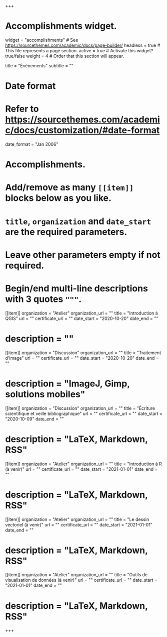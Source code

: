 +++
# Accomplishments widget.
widget = "accomplishments"  # See https://sourcethemes.com/academic/docs/page-builder/
headless = true  # This file represents a page section.
active = true  # Activate this widget? true/false
weight = 4  # Order that this section will appear.

title = "Événements"
subtitle = ""

# Date format
#   Refer to https://sourcethemes.com/academic/docs/customization/#date-format
date_format = "Jan 2006"

# Accomplishments.
#   Add/remove as many `[[item]]` blocks below as you like.
#   `title`, `organization` and `date_start` are the required parameters.
#   Leave other parameters empty if not required.
#   Begin/end multi-line descriptions with 3 quotes `"""`.

[[item]]
  organization = "Atelier"
  organization_url = ""
  title = "Introduction à QGIS"
  url = ""
  certificate_url = ""
  date_start = "2020-10-20"
  date_end = ""
#  description = ""

[[item]]
  organization = "Discussion"
  organization_url = ""
  title = "Traitement d'image"
  url = ""
  certificate_url = ""
  date_start = "2020-10-20"
  date_end = ""
#  description = "ImageJ, Gimp, solutions mobiles"

[[item]]
  organization = "Discussion"
  organization_url = ""
  title = "Écriture scientifique et veille bibliographique"
  url = ""
  certificate_url = ""
  date_start = "2020-10-09"
  date_end = ""
#  description = "LaTeX, Markdown, RSS"

[[item]]
  organization = "Atelier"
  organization_url = ""
  title = "Introduction à R (à venir)"
  url = ""
  certificate_url = ""
  date_start = "2021-01-01"
  date_end = ""
#  description = "LaTeX, Markdown, RSS"

[[item]]
  organization = "Atelier"
  organization_url = ""
  title = "Le dessin vectoriel (à venir)"
  url = ""
  certificate_url = ""
  date_start = "2021-01-01"
  date_end = ""
#  description = "LaTeX, Markdown, RSS"

[[item]]
  organization = "Atelier"
  organization_url = ""
  title = "Outils de visualisation de données (à venir)"
  url = ""
  certificate_url = ""
  date_start = "2021-01-01"
  date_end = ""
#  description = "LaTeX, Markdown, RSS"

+++




